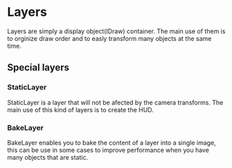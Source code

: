 # Layers

Layers are simply a display object(IDraw) container. The main use of them is to orginize draw order and to easly transform many objects at the same time.

## Special layers
### StaticLayer 
StaticLayer is a layer that will not be afected by the camera transforms. The main use of this kind of layers is to create the HUD.
### BakeLayer 
BakeLayer enables you to bake the content of a layer into a single image, this can be use in some cases to improve performance when you have many objects that are static.